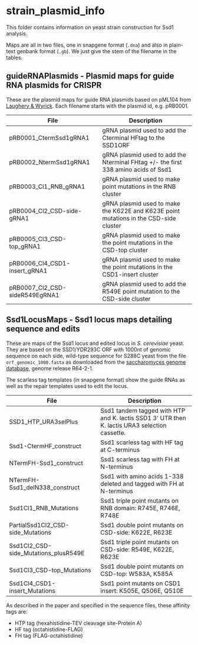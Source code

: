 # strain_plasmid_info

This folder contains information on yeast strain construction for Ssd1 analysis.

Maps are all in two files, one in snapgene format (`.dna`) and also in plain-text genbank format (`.gb`).
We just give the stem of the filename in the tables.

## guideRNAPlasmids - Plasmid maps for guide RNA plasmids for CRISPR

These are the plasmid maps for guide RNA plasmids based on pML104 from [Laughery & Wyrick](https://doi.org/10.1002/cpmb.110).
Each filename starts with the plasmid id, e.g. pRB0001.


| File | Description |
|-|-|
| pRB0001_CtermSsd1gRNA1 | gRNA plasmid used to add the  Cterminal HFtag to the  SSD1ORF  |
| pRB0002_NtermSsd1gRNA1 | gRNA plasmid used to add the Nterminal FHtag +/- the first 338 amino acids of Ssd1 |
| pRB0003_Cl1_RNB_gRNA1 | gRNA plasmid used to make point mutations in the RNB cluster |
| pRB0004_Cl2_CSD-side-gRNA1 | gRNA plasmid used to make the K622E and K623E point mutations in the CSD-side cluster |
| pRB0005_Cl3_CSD-top_gRNA1 | gRNA plasmid used to make the point mutations in the CSD-top cluster |
| pRB0006_Cl4_CSD1-insert_gRNA1 | gRNA plasmid used to make the point mutations in the CSD1-insert cluster |
| pRB0007_Cl2_CSD-sideR549EgRNA1 | gRNA plasmid used to add the R549E point mutation to the CSD-side cluster |


## Ssd1LocusMaps - Ssd1 locus maps detailing sequence and edits

These are maps of the Ssd1 locus and edited locus in _S. cerevisiae_ yeast.
They are based on the SSD1/YDR293C ORF with 1000nt of genomic sequence on each side, wild-type sequence for S288C yeast from the file `orf_genomic_1000.fasta` as downloaded from the [saccharomyces genome database](https://www.yeastgenome.org/), genome release R64-2-1.

The scarless tag templates (in snapgene format) show the guide RNAs as well as the repair templates used to edit the locus.

| File | Description
|-|-|
| SSD1_HTP_URA3selPlus | Ssd1 tandem tagged with HTP and K. lactis SSD1 3' UTR then K. lactis URA3 selection cassette. |
| Ssd1-CtermHF_construct | Ssd1 scarless tag with HF tag at C-terminus |
| NTermFH-Ssd1_construct | Ssd1 scarless tag with FH at N-terminus |
| NTermFH-Ssd1_delN338_construct | Ssd1 with amino acids 1-338 deleted and tagged with FH at N-terminus |
| Ssd1Cl1_RNB_Mutations | Ssd1 triple point mutants on RNB domain: R745E, R746E, R748E |
| PartialSsd1Cl2_CSD-side_Mutations | Ssd1 double point mutants on CSD-side: K622E, R623E  |
| Ssd1Cl2_CSD-side_Mutations_plusR549E | Ssd1 triple point mutants on CSD-side: R549E, K622E, R623E |
| Ssd1Cl3_CSD-top_Mutations | Ssd1 double point mutants on CSD-top: W583A, K585A |
| Ssd1Cl4_CSD1-insert_Mutations | Ssd1 point mutants on CSD1 insert: K505E, Q506E, Q510E |

As described in the paper and specified in the sequence files, these affinity tags are:
- HTP tag (hexahistidine-TEV cleavage site-Protein A)
- HF tag (octahistidine-FLAG)
- FH tag (FLAG-octahistidine)
